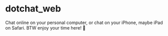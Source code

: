 # dotchat_web
Chat online on your personal computer, or chat on your iPhone, maybe iPad on Safari. BTW enjoy your time here! :tada:
